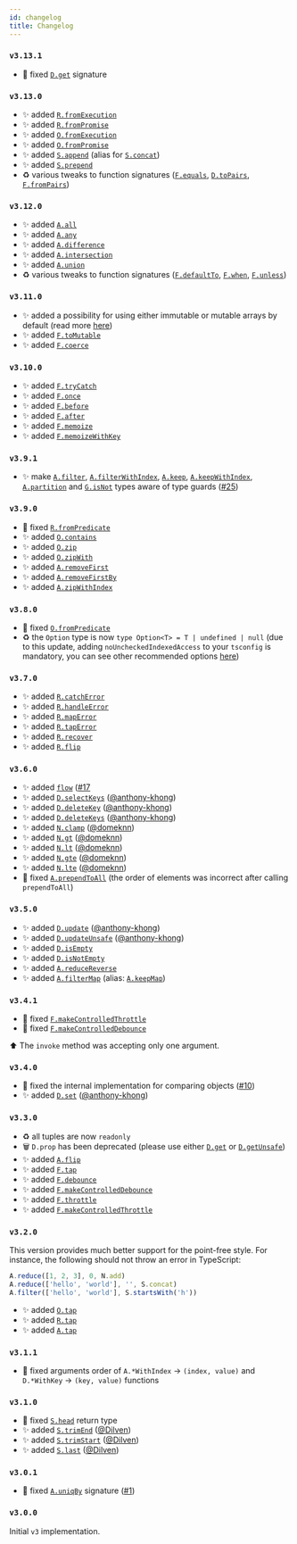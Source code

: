 ```yaml
---
id: changelog
title: Changelog
---
```


### `v3.13.1`

- 🐛 fixed [`D.get`](/api/object/#get) signature

### `v3.13.0`

- ✨ added [`R.fromExecution`](/api/result/#fromexecution)
- ✨ added [`R.fromPromise`](/api/result/#frompromise)
- ✨ added [`O.fromExecution`](/api/option/#fromexecution)
- ✨ added [`O.fromPromise`](/api/option/#frompromise)
- ✨ added [`S.append`](/api/string/#append) (alias for [`S.concat`](/api/string/#concat))
- ✨ added [`S.prepend`](/api/string/#prepend)
- ♻️ various tweaks to function signatures ([`F.equals`](/api/function/#equals), [`D.toPairs`](/api/object/#topairs), [`F.fromPairs`](/api/object/#frompairs))

### `v3.12.0`

- ✨ added [`A.all`](/api/array/#all)
- ✨ added [`A.any`](/api/array/#any)
- ✨ added [`A.difference`](/api/array/#difference)
- ✨ added [`A.intersection`](/api/array/#intersection)
- ✨ added [`A.union`](/api/array/#union)
- ♻️ various tweaks to function signatures ([`F.defaultTo`](/api/function/#defaultto), [`F.when`](/api/function/#when), [`F.unless`](/api/function/#unless))

### `v3.11.0`

- ✨ added a possibility for using either immutable or mutable arrays by default (read more [here](/docs/getting-started/config#immutable-vs-mutable))
- ✨ added [`F.toMutable`](/api/function/#tomutable)
- ✨ added [`F.coerce`](/api/function/#coerce)

### `v3.10.0`

- ✨ added [`F.tryCatch`](/api/function/#trycatch)
- ✨ added [`F.once`](/api/function/#once)
- ✨ added [`F.before`](/api/function/#before)
- ✨ added [`F.after`](/api/function/#after)
- ✨ added [`F.memoize`](/api/function/#memoize)
- ✨ added [`F.memoizeWithKey`](/api/function/#memoizewithkey)

### `v3.9.1`

- ✨ make [`A.filter`](/api/array#filter), [`A.filterWithIndex`](/api/array#filterwithindex), [`A.keep`](/api/array#keep), [`A.keepWithIndex`](/api/array#keepwithindex), [`A.partition`](/api/array#partition) and [`G.isNot`](/api/guards#isnot) types aware of type guards ([#25](https://github.com/mobily/ts-belt/issues/25))

### `v3.9.0`

- 🐛 fixed [`R.fromPredicate`](/api/result#frompredicate)
- ✨ added [`O.contains`](/api/option#contains)
- ✨ added [`O.zip`](/api/option#zip)
- ✨ added [`O.zipWith`](/api/option#zipwith)
- ✨ added [`A.removeFirst`](/api/array#removefirst)
- ✨ added [`A.removeFirstBy`](/api/array#removefirstby)
- ✨ added [`A.zipWithIndex`](/api/array#zipwithindex)

### `v3.8.0`

- 🐛 fixed [`O.fromPredicate`](/api/option#frompredicate)
- ♻️ the `Option` type is now `type Option<T> = T | undefined | null` (due to this update, adding `noUncheckedIndexedAccess` to your `tsconfig` is mandatory, you can see other recommended options [here](getting-started/config.md))

### `v3.7.0`

- ✨ added [`R.catchError`](/api/result#catcherror)
- ✨ added [`R.handleError`](/api/result#handleerror)
- ✨ added [`R.mapError`](/api/result#maperror)
- ✨ added [`R.tapError`](/api/result#taperror)
- ✨ added [`R.recover`](/api/result#recover)
- ✨ added [`R.flip`](/api/result#flip)

### `v3.6.0`

- ✨ added [`flow`](/api/pipe-flow#flow) ([#17](https://github.com/mobily/ts-belt/issues/17)
- ✨ added [`D.selectKeys`](/api/number#selectkeys) ([@anthony-khong](https://github.com/anthony-khong))
- ✨ added [`D.deleteKey`](/api/number#deletekey) ([@anthony-khong](https://github.com/anthony-khong))
- ✨ added [`D.deleteKeys`](/api/number#deletekeys) ([@anthony-khong](https://github.com/anthony-khong))
- ✨ added [`N.clamp`](/api/number#clamp) ([@domeknn](https://github.com/domeknn))
- ✨ added [`N.gt`](/api/number#gt) ([@domeknn](https://github.com/domeknn))
- ✨ added [`N.lt`](/api/number#lt) ([@domeknn](https://github.com/domeknn))
- ✨ added [`N.gte`](/api/number#gte) ([@domeknn](https://github.com/domeknn))
- ✨ added [`N.lte`](/api/number#lte) ([@domeknn](https://github.com/domeknn))
- 🐛 fixed [`A.prependToAll`](/api/array#prependtoall) (the order of elements was incorrect after calling `prependToAll`)

### `v3.5.0`

- ✨ added [`D.update`](/api/object#update) ([@anthony-khong](https://github.com/anthony-khong))
- ✨ added [`D.updateUnsafe`](/api/object#updateunsafe) ([@anthony-khong](https://github.com/anthony-khong))
- ✨ added [`D.isEmpty`](/api/object#isempty)
- ✨ added [`D.isNotEmpty`](/api/object#isnotempty)
- ✨ added [`A.reduceReverse`](/api/array#reducereverse)
- ✨ added [`A.filterMap`](/api/array#filtermap) (alias: [`A.keepMap`](/api/array#keepmap))

### `v3.4.1`

- 🐛 fixed [`F.makeControlledThrottle`](/api/function#makecontrolledthrottle)
- 🐛 fixed [`F.makeControlledDebounce`](/api/function#makecontrolleddebounce)

⬆️ The `invoke` method was accepting only one argument.

### `v3.4.0`

- 🐛 fixed the internal implementation for comparing objects ([#10](https://github.com/mobily/ts-belt/issues/10))
- ✨ added [`D.set`](/api/object#set) ([@anthony-khong](https://github.com/anthony-khong))

### `v3.3.0`

- ♻️ all tuples are now `readonly`
- 🗑 `D.prop` has been deprecated (please use either [`D.get`](/api/object#get) or [`D.getUnsafe`](/api/object#getunsafe))
- ✨ added [`A.flip`](/api/array#flip)
- ✨ added [`F.tap`](/api/function#tap)
- ✨ added [`F.debounce`](/api/function#debounce)
- ✨ added [`F.makeControlledDebounce`](/api/function#makecontrolleddebounce)
- ✨ added [`F.throttle`](/api/function#throttle)
- ✨ added [`F.makeControlledThrottle`](/api/function#makecontrolledthrottle)

### `v3.2.0`

This version provides much better support for the point-free style. For instance, the following should not throw an error in TypeScript:

```typescript
A.reduce([1, 2, 3], 0, N.add)
A.reduce(['hello', 'world'], '', S.concat)
A.filter(['hello', 'world'], S.startsWith('h'))
```

- ✨ added [`O.tap`](/api/option#tap)
- ✨ added [`R.tap`](/api/result#tap)
- ✨ added [`A.tap`](/api/array#tap)

### `v3.1.1`

- 🐛 fixed arguments order of `A.*WithIndex` → `(index, value)` and `D.*WithKey` → `(key, value)`  functions

### `v3.1.0`

- 🐛 fixed [`S.head`](/api/string#head) return type
- ✨ added [`S.trimEnd`](/api/string#trimEnd) ([@Dilven](https://github.com/Dilven))
- ✨ added [`S.trimStart`](/api/string#trimStart) ([@Dilven](https://github.com/Dilven))
- ✨ added [`S.last`](/api/string#last) ([@Dilven](https://github.com/Dilven))

### `v3.0.1`

- 🐛 fixed [`A.uniqBy`](/api/array#uniqby) signature ([#1](https://github.com/mobily/ts-belt/issues/1))

### `v3.0.0`

Initial `v3` implementation.
